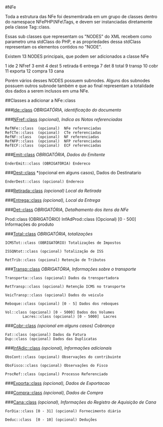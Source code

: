 #NFe

Toda a estrutura das NFe foi desmembrada em um grupo de classes dentro do namespace NFePHP\NFe\Tags, e devem ser instanciadas diretamente pela classe Tag::class.

Essas sub classes que representam os "NODES" do XML recebem como parametro uma stdClass do PHP, e as propriedades dessa stdClass representam os elementos contidos no "NODE".

Existem 13 NODES principais, que podem ser adicionados a classe NFe 

1 ide
2 NFref
3 emit
4 dest
5 retirada
6 entrega
7 det
8 total
9 transp
10 cobr
11 exporta
12 compra
13 cana

Porém vários desses NODES possuem subnodes.
Alguns dos subnodes possuem outros subnode também e que ao final representam a totalidade dos dados a serem inclusos em uma NFe.


##Classes a adicionar a NFe::class


###[Ide::class](Ide.md)
*OBRIGATÓRIA, identificação do documento*  


###[NFref::class](NFref.md) 
*(opcional), Indica as Notas referenciadas*

    RefNFe::class  (opcional)  NFe referenciadas
    RefCTe::class  (opcional)  CTe referenciadas
    RefNF::class   (opcional)  NF referenciadas
    RefNFP::class  (opcional)  NFP referenciadas
    RefECF::class  (opcional)  ECF referenciadas

###[Emit::class](Emit.md)
*OBRIGATÓRIA, Dados do Emitente*

    EnderEmit::class (OBRIGATÓRIA) Endereco

###[Dest::class](Dest.md)
*(opcional em alguns casos), Dados do  Destinatario

    EnderDest::class (opcional) Endereco

###[Retirada::class](Retirada.md)
*(opcional)  Local da Retirada*

###[Entrega::class](Entrega.md)
*(opcional), Local da Entrega*

###[Det::class](Det.md)
*OBRIGATÓRIA, Detalhamento dos itens da NFe*

Prod::class (OBRIGATÓRIO) 
InfAdProd::class (Opcional) [0 - 500] Informações do produto

###[Total::class](Total.md)
*OBRIGATÓRIA, totalizações*

	ICMSTot::class (OBRIGATÓRIO) Totalizações de Impostos
	
	ISSQNtot::class (opcional) Totalização de ISS
	
	RetTrib::class (opcional) Retenção de Tributos

###[Transp::class](Transp.md)
*OBRIGATÓRIA, Informações sobre o transporte*

    Transporta::class (opcional) Dados da trensportadora
    
    RetTransp::class (opcional) Retenção ICMS no transporte
    
    VeicTransp::class (opcional) Dados do veiculo
    
    Reboque::class (opcional) [0 - 5] Dados dos reboques
    
    Vol::class (opcional) [0 - 5000] Dados dos Volumes
    		Lacres::class (opcional) [0 - 5000]  Lacres 

###[Cobr::class](Cobr.md)
*(opcional em alguns casos)  Cobrança*

    Fat::class (opcional) Dados da Fatura
    Dup::class (opcional) Dados das Duplicatas

###[InfAdic::class](InfAdic.md)
*(opcional), Informações adicionais*

	ObsCont::class (opcional) Observações do contribuinte
	
	ObsFisco::class (opcional) Observações do Fisco
	
	ProcRef::class (opcional) Processo Referenciado


###[Exporta::class](Exporta.md)
*(opcional), Dados de Exportacao*

###[Compra::class](Compra.md)
*(opcional), Dados de Compra*


###[Cana::class](Cana.md)
*(opcional), Informações do Registro de Aquisição de Cana*

    ForDia::class [0 - 31] (opcional) Fornecimento diário
    
    Deduc::class  [0 - 10] (opcional) Deduções



   